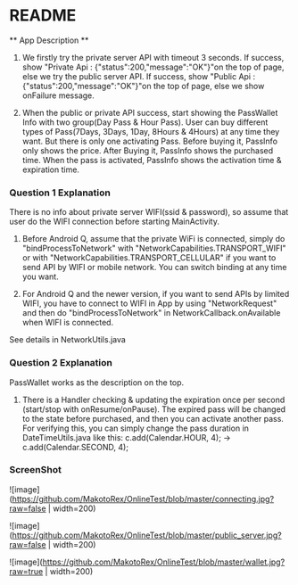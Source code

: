# README

** App Description **

1. We firstly try the private server API with timeout 3 seconds. If success, show "Private Api : {"status":200,"message":"OK"}"on the top of page, else we try the public server API. If success, show "Public Api : {"status":200,"message":"OK"}"on the top of page, else we show onFailure message.

2. When the public or private API success, start showing the PassWallet Info with two group(Day Pass & Hour Pass). User can buy different types of Pass(7Days, 3Days, 1Day, 8Hours & 4Hours) at any time they want. But there is only one activating Pass. Before buying it, PassInfo only shows the price. After Buying it, PassInfo shows the purchased time. When the pass is activated, PassInfo shows the activation time & expiration time.


### Question 1 Explanation

There is no info about private server WIFI(ssid & password), so assume that user do the WIFI connection before starting MainActivity.

1. Before Android Q, assume that the private WiFi is connected,
simply do "bindProcessToNetwork" with "NetworkCapabilities.TRANSPORT_WIFI"
or with "NetworkCapabilities.TRANSPORT_CELLULAR" if you want to send API by WIFI or mobile network. You can switch binding at any time you want.

2. For Android Q and the newer version, if you want to send APIs by limited WIFI, you have to connect to WIFI in App by using "NetworkRequest" and then do "bindProcessToNetwork" in NetworkCallback.onAvailable when WIFI is connected.

See details in NetworkUtils.java

### Question 2 Explanation

PassWallet works as the description on the top.

1. There is a Handler checking & updating the expiration once per second (start/stop with  onResume/onPause). The expired pass will be changed to the state before purchased, and then you can activate another pass.
For verifying this, you can simply change the pass duration in DateTimeUtils.java like this:
c.add(Calendar.HOUR, 4);  -> c.add(Calendar.SECOND, 4);


### ScreenShot

![image](https://github.com/MakotoRex/OnlineTest/blob/master/connecting.jpg?raw=false | width=200)

![image](https://github.com/MakotoRex/OnlineTest/blob/master/public_server.jpg?raw=false | width=200)

![image](https://github.com/MakotoRex/OnlineTest/blob/master/wallet.jpg?raw=true | width=200)
